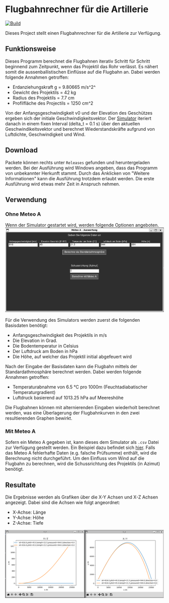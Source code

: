 # Flugbahnrechner für die Artillerie
[![Build](https://github.com/lukaskaeppeli/artillery-trajectory/actions/workflows/build-win-exec.yml/badge.svg)](https://github.com/lukaskaeppeli/artillery-trajectory/actions/workflows/build-win-exec.yml)

Dieses Project stellt einen Flugbahnrechner für die Artillerie zur Verfügung.

## Funktionsweise
Dieses Programm berechnet die Flugbahnen iterativ Schritt für Schritt beginnend zum Zeitpunkt, wenn das Projektil das Rohr verlässt. Es nähert somit die aussenballistischen Einflüsse auf die Flugbahn an. Dabei werden folgende Annahmen getroffen:

- Erdanziehungskraft g = 9.80665 m/s^2^
- Gewicht des Projektils = 42 kg
- Radius des Projektils = 7.7 cm
- Profilfläche des Projectils = 1250 cm^2

Von der Anfangsgeschwindigkeit v0 und der Elevation des Geschützes ergeben sich der initiale Geschwindigkeitsvektor. Der [Simulator](./simulator.py) iteriert danach in einem fixen Interval (delta_t = 0.1 s) über den aktuellen Geschwindikeitsvektor und berechnet Wiederstandskräfte aufgrund von Luftdichte, Geschwindigkeit und Wind.

## Download
Packete können rechts unter `Releases` gefunden und heruntergeladen werden. Bei der Ausführung wird Windows angeben, dass das Programm von unbekannter Herkunft stammt. Durch das Anklicken von "Weitere Informationen" kann die Ausführung trotzdem erlaubt werden. Die erste Ausführung wird etwas mehr Zeit in Anspruch nehmen.

## Verwendung
### Ohne Meteo A
Wenn der Simulator gestartet wird, werden folgende Optionen angeboten. ![image](./docs/example-window.png)

Für die Verwendung des Simulators werden zuerst die folgenden Basisdaten benötigt:
- Anfangsgeschwindigkeit des Projektils in m/s
- Die Elevation in Grad.
- Die Bodentemperatur in Celsius
- Der Luftdruck am Boden in hPa
- Die Höhe, auf welcher das Projektil initial abgefeuert wird

Nach der Eingabe der Basisdaten kann die Flugbahn mittels der Standardathmosphäre berechnet werden. Dabei werden folgende Annahmen getroffen:
- Temperaturabnahme von 6.5 °C pro 1000m (Feuchtadiabatischer Temperaturgradient)
- Luftdruck basierend auf 1013.25 hPa auf Meereshöhe

Die Flugbahnen können mit alternierenden Eingaben wiederholt berechnet werden, was eine Überlagerung der Flugbahnkurven in den zwei resultierenden Graphen bewirkt.

### Mit Meteo A
Sofern ein Meteo A gegeben ist, kann dieses dem Simulator als `.csv` Datei zur Verfügung gestellt werden. Ein Beispiel dazu befindet sich [hier](./docs/meteo_a.csv). Falls das Meteo A fehlerhafte Daten (e.g. falsche Prüfsumme) enthält, wird die Berechnung nicht durchgeführt. Um den Einfluss vom Wind auf die Flugbahn zu berechnen, wird die Schussrichtung des Projektils (in Azimut) benötigt.

## Resultate
Die Ergebnisse werden als Grafiken über die X-Y Achsen und X-Z Achsen angezeigt. Dabei sind die Achsen wie folgt angeordnet:

- X-Achse: Länge
- Y-Achse: Höhe
- Z-Achse: Tiefe

![image](./docs/example-output.png)